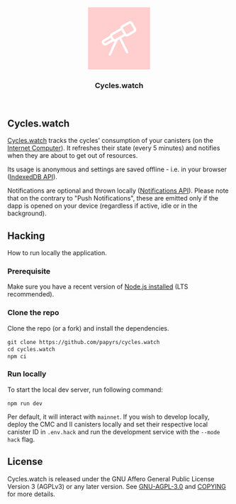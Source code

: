 <div align="center" style="display:flex;flex-direction:column;">
  <a href="https://cycles.watch">
    <img src="https://github.com/papyrs/cycles.watch/raw/main/static/icons/icon-256x256.png" width="140px" alt="Cycles.watch" role="presentation" />
  </a>

<h3>Cycles.watch</h3>

  <br/>

</div>

## Cycles.watch

[Cycles.watch] tracks the cycles' consumption of your canisters (on the [Internet Computer](https://internetcomputer.org/)). It refreshes their state (every 5 minutes) and notifies when they are about to get out of resources.

Its usage is anonymous and settings are saved offline - i.e. in your browser ([IndexedDB API](https://developer.mozilla.org/en-US/docs/Web/API/IndexedDB_API)).

Notifications are optional and thrown locally ([Notifications API](https://developer.mozilla.org/en-US/docs/Web/API/Notifications_API/Using_the_Notifications_API)). Please note that on the contrary to "Push Notifications", these are emitted only if the dapp is opened on your device (regardless if active, idle or in the background).

## Hacking

How to run locally the application.

### Prerequisite

Make sure you have a recent version of [Node.js installed](https://nodejs.org/en/) (LTS recommended).

### Clone the repo

Clone the repo (or a fork) and install the dependencies.

```
git clone https://github.com/papyrs/cycles.watch
cd cycles.watch
npm ci
```

### Run locally

To start the local dev server, run following command:

```
npm run dev
```

Per default, it will interact with `mainnet`. If you wish to develop locally, deploy the CMC and II canisters locally and set their respective local canister ID in `.env.hack` and run the development service with the `--mode hack` flag.

## License

Cycles.watch is released under the GNU Affero General Public License Version 3 (AGPLv3) or any later version. See [GNU-AGPL-3.0](GNU-AGPL-3.0) and [COPYING](COPYING) for more details.

[cycles.watch]: https://cycles.watch
